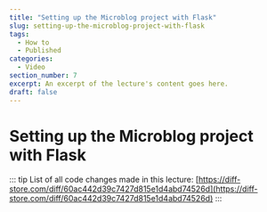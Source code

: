 ```yaml
---
title: "Setting up the Microblog project with Flask"
slug: setting-up-the-microblog-project-with-flask
tags:
  - How to
  - Published
categories:
  - Video
section_number: 7
excerpt: An excerpt of the lecture's content goes here.
draft: false
---
```


# Setting up the Microblog project with Flask

::: tip
List of all code changes made in this lecture: [https://diff-store.com/diff/60ac442d39c7427d815e1d4abd74526d](https://diff-store.com/diff/60ac442d39c7427d815e1d4abd74526d)
:::